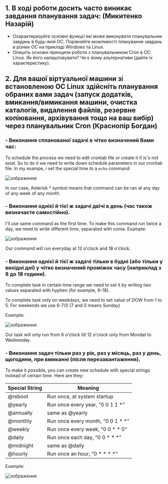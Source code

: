 ## 1. В ході роботи досить часто виникає завдання планування задач: (Микитенко Назарій)
- Охарактеризуйте основні функції які може виконувати планувальник завдань в будь-якій ОС. Порівняйте можливості планування завдань в різних ОС на прикладі Windows та Linux.
- Опишіть основні принципи роботи з планувальником Cron в ОС Linux. Як його налаштовувати? Чи є йому альтернативи (дайте їх характеристику).

## 2. Для вашої віртуальної машини зі встановленою ОС Linux здійсніть планування обраних вами задач (запуск додатків, вмикання/вимикання машини, очистка каталогів, видалення файлів, резервне копіювання, архівування тощо на ваш вибір) через планувальник Cron (Краснопір Богдан)
### - Виконання спланованої задачі в чітко визначений Вами час:

To schedule the process we need to edit crontab file or create it if is's not exist. So to do it we need to write down schedule parameters in our crontab file. 
In my exampe, i set the special time to a `echo` command:

![зображення](https://github.com/user-attachments/assets/e7bf70bf-db11-412f-b239-41982a77e135)

In our case, Asterisk * symbol means that command can be ran at any day of any week of any month.

### - Виконання однієї й тієї ж задачі двічі в день (час також визначаєте самостійно).

I'll use same command as the first time. To make this command run twice a day, we need to write different time, separated with coma. Example:

![зображення](https://github.com/user-attachments/assets/52939c18-0438-4c6c-bcf6-029a9fdbaa68)

Our command will run everyday at 12 o'clock and 18 o'clock.

### - Виконання однієї й тієї ж задачі тільки в будні (або тільки у вихідні дні) у чітко визначений проміжок часу (наприклад з 8 до 18 години).

To complete task in certain time range we need to set it by writing two values separated with hyphen (for example, 9-18).

To complete task only on weekdays, we need to set value of DOW from 1 to 5. For weekends we use 6-7/0 (7 and 0 means Sunday)

Example:

![зображення](https://github.com/user-attachments/assets/cf69451f-cfa1-4719-8064-131bd091c85b)

Our task will only run from 6 o'clock till 12 o'clock only from Mondat to Wednesday.

### - Виконання задач тільки раз у рік, раз у місяць, раз у день, щогодини, при вмиканні (після перезавантаження).

To make it possible, you can create new schedule with special strings instead of certain time. Here are they:

|Special String|Meaning|
|-|-|
|@reboot|	Run once, at system startup|
|@yearly| Run once every year, “0 0 1 1 *”|
|@annually| same as @yearly|
|@monthly| Run once every month, “0 0 1 * *”|
|@weekly| Run once every week, “0 0 * * 0”|
|@daily| Run once each day, “0 0 * * *”|
|@midnight| same as @daily|
|@hourly |	Run once an hour, “0 * * * *”|

Example:

![зображення](https://github.com/user-attachments/assets/91d4ff02-b98e-408b-9321-8d89c23b8ca7)

